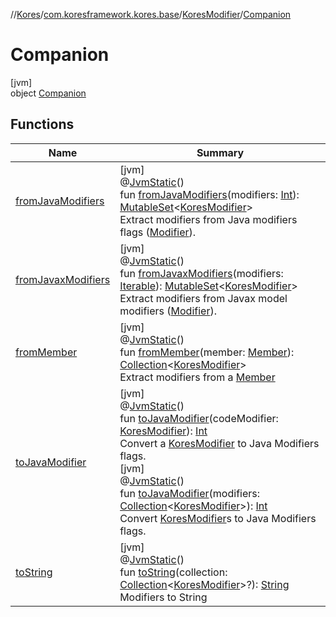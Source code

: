 //[Kores](../../../../index.md)/[com.koresframework.kores.base](../../index.md)/[KoresModifier](../index.md)/[Companion](index.md)

# Companion

[jvm]\
object [Companion](index.md)

## Functions

| Name | Summary |
|---|---|
| [fromJavaModifiers](from-java-modifiers.md) | [jvm]<br>@[JvmStatic](https://kotlinlang.org/api/latest/jvm/stdlib/kotlin.jvm/-jvm-static/index.html)()<br>fun [fromJavaModifiers](from-java-modifiers.md)(modifiers: [Int](https://kotlinlang.org/api/latest/jvm/stdlib/kotlin/-int/index.html)): [MutableSet](https://kotlinlang.org/api/latest/jvm/stdlib/kotlin.collections/-mutable-set/index.html)<[KoresModifier](../index.md)><br>Extract modifiers from Java modifiers flags ([Modifier](https://docs.oracle.com/javase/8/docs/api/java/lang/reflect/Modifier.html)). |
| [fromJavaxModifiers](from-javax-modifiers.md) | [jvm]<br>@[JvmStatic](https://kotlinlang.org/api/latest/jvm/stdlib/kotlin.jvm/-jvm-static/index.html)()<br>fun [fromJavaxModifiers](from-javax-modifiers.md)(modifiers: [Iterable](https://kotlinlang.org/api/latest/jvm/stdlib/kotlin.collections/-iterable/index.html)<JavaxModifier>): [MutableSet](https://kotlinlang.org/api/latest/jvm/stdlib/kotlin.collections/-mutable-set/index.html)<[KoresModifier](../index.md)><br>Extract modifiers from Javax model modifiers ([Modifier](https://docs.oracle.com/javase/8/docs/api/java/lang/reflect/Modifier.html)). |
| [fromMember](from-member.md) | [jvm]<br>@[JvmStatic](https://kotlinlang.org/api/latest/jvm/stdlib/kotlin.jvm/-jvm-static/index.html)()<br>fun [fromMember](from-member.md)(member: [Member](https://docs.oracle.com/javase/8/docs/api/java/lang/reflect/Member.html)): [Collection](https://kotlinlang.org/api/latest/jvm/stdlib/kotlin.collections/-collection/index.html)<[KoresModifier](../index.md)><br>Extract modifiers from a [Member](https://docs.oracle.com/javase/8/docs/api/java/lang/reflect/Member.html) |
| [toJavaModifier](to-java-modifier.md) | [jvm]<br>@[JvmStatic](https://kotlinlang.org/api/latest/jvm/stdlib/kotlin.jvm/-jvm-static/index.html)()<br>fun [toJavaModifier](to-java-modifier.md)(codeModifier: [KoresModifier](../index.md)): [Int](https://kotlinlang.org/api/latest/jvm/stdlib/kotlin/-int/index.html)<br>Convert a [KoresModifier](../index.md) to Java Modifiers flags.<br>[jvm]<br>@[JvmStatic](https://kotlinlang.org/api/latest/jvm/stdlib/kotlin.jvm/-jvm-static/index.html)()<br>fun [toJavaModifier](to-java-modifier.md)(modifiers: [Collection](https://kotlinlang.org/api/latest/jvm/stdlib/kotlin.collections/-collection/index.html)<[KoresModifier](../index.md)>): [Int](https://kotlinlang.org/api/latest/jvm/stdlib/kotlin/-int/index.html)<br>Convert [KoresModifier](../index.md)s to Java Modifiers flags. |
| [toString](to-string.md) | [jvm]<br>@[JvmStatic](https://kotlinlang.org/api/latest/jvm/stdlib/kotlin.jvm/-jvm-static/index.html)()<br>fun [toString](to-string.md)(collection: [Collection](https://kotlinlang.org/api/latest/jvm/stdlib/kotlin.collections/-collection/index.html)<[KoresModifier](../index.md)>?): [String](https://kotlinlang.org/api/latest/jvm/stdlib/kotlin/-string/index.html)<br>Modifiers to String |
